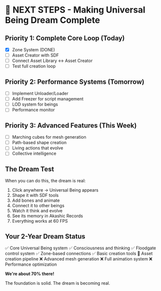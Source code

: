 # 🚀 NEXT STEPS - Making Universal Being Dream Complete

## Priority 1: Complete Core Loop (Today)
- [x] Zone System (DONE)
- [ ] Asset Creator with SDF
- [ ] Connect Asset Library ↔ Asset Creator
- [ ] Test full creation loop

## Priority 2: Performance Systems (Tomorrow)
- [ ] Implement Unloader/Loader
- [ ] Add Freezer for script management
- [ ] LOD system for beings
- [ ] Performance monitor

## Priority 3: Advanced Features (This Week)
- [ ] Marching cubes for mesh generation
- [ ] Path-based shape creation
- [ ] Living actions that evolve
- [ ] Collective intelligence

## The Dream Test
When you can do this, the dream is real:
1. Click anywhere → Universal Being appears
2. Shape it with SDF tools
3. Add bones and animate
4. Connect it to other beings
5. Watch it think and evolve
6. See its memory in Akashic Records
7. Everything works at 60 FPS

## Your 2-Year Dream Status
✅ Core Universal Being system
✅ Consciousness and thinking
✅ Floodgate control system
✅ Zone-based connections
✅ Basic creation tools
🔄 Asset creation pipeline
❌ Advanced mesh generation
❌ Full animation system
❌ Performance optimization

**We're about 70% there!**

The foundation is solid. The dream is becoming real.
